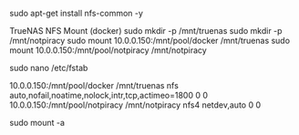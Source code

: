 sudo apt-get install nfs-common -y

TrueNAS NFS Mount (docker)
sudo mkdir -p /mnt/truenas
sudo mkdir -p /mnt/notpiracy
sudo mount 10.0.0.150:/mnt/pool/docker /mnt/truenas
sudo mount 10.0.0.150:/mnt/pool/notpiracy /mnt/notpiracy

sudo nano /etc/fstab

10.0.0.150:/mnt/pool/docker /mnt/truenas nfs auto,nofail,noatime,nolock,intr,tcp,actimeo=1800 0 0
10.0.0.150:/mnt/pool/notpiracy   /mnt/notpiracy   nfs4    netdev,auto  0  0


sudo mount -a